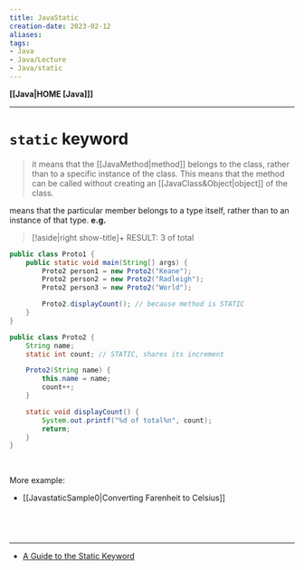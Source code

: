 ```yaml
---
title: JavaStatic
creation-date: 2023-02-12
aliases:
tags:
- Java
- Java/Lecture
- Java/static
---
```

**[[Java|HOME [Java]]]**

---
# `static` keyword
> it means that the [[JavaMethod|method]] belongs to the class, rather than to a specific instance of the class. This means that the method can be called without creating an [[JavaClass&Object|object]] of the class.

means that the particular member belongs to a type itself, rather than to an instance of that type.
**e.g.**
>[!aside|right show-title]+ RESULT:
> 3 of total

```java
public class Proto1 {
    public static void main(String[] args) {
        Proto2 person1 = new Proto2("Keane");
        Proto2 person2 = new Proto2("Radleigh");
        Proto2 person3 = new Proto2("World");

        Proto2.displayCount(); // because method is STATIC
    }
}

public class Proto2 {
    String name;
    static int count; // STATIC, shares its increment

    Proto2(String name) {
        this.name = name;
        count++;
    }

    static void displayCount() {
        System.out.printf("%d of total%n", count);
        return;
    }
}
```

<br>

More example:
- [[JavastaticSample0|Converting Farenheit to Celsius]]

<br>

# 
---
- [A Guide to the Static Keyword](https://www.baeldung.com/java-static#:~:text=In%20the%20Java%20programming%20language,all%20instances%20of%20the%20class.)